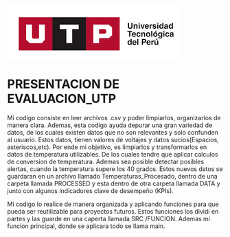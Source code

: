 ![Logo UTP](img/utp.png)

# PRESENTACION DE EVALUACION_UTP

Mi codigo consiste en leer archivos .csv y poder limpiarlos, organizarlos de manera clara. Ademas, esta codigo ayuda depurar una gran variedad de datos, de los cuales existen datos que no son relevantes y solo confunden al usuario.  Estos datos, tienen valores de voltajes y datos sucios(Espacios, asteriscos,etc). Por ende mi objetivo, es limpiarlos y transformarlos en datos de temperatura utilizables. De los cuales tendre que aplicar calculos de conversion de temperatura. Ademas sea posible detectar posibles alertas, cuando la temperatura supere los 40 grados. Estos nuevos datos se guardaran en un archivo llamado Temperaturas_Procesado, dentro de una carpeta llamada PROCESSED y esta dentro de otra carpeta llamada DATA y  junto con algunos indicadores clave de desempeño (KPIs).

Mi codigo lo realice de manera organizada y aplicando funciones para que pueda ser reutilizable para proyectos futuros. Estos funciones los dividi en partes y las guarde en una caperta llamada SRC /FUNCION. Ademas mi funcion principal, donde se aplicara todo se llama main. 





